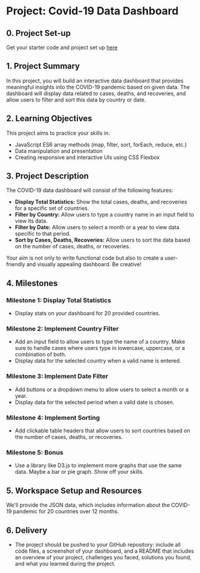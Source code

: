 # Project: Covid-19 Data Dashboard

## 0. Project Set-up

Get your starter code and project set up [here](https://classroom.github.com/a/GCkMCAGH)

## 1. Project Summary

In this project, you will build an interactive data dashboard that provides meaningful insights into the COVID-19 pandemic based on given data. The dashboard will display data related to cases, deaths, and recoveries, and allow users to filter and sort this data by country or date.

## 2. Learning Objectives

This project aims to practice your skills in:

- JavaScript ES6 array methods (map, filter, sort, forEach, reduce, etc.)
- Data manipulation and presentation
- Creating responsive and interactive UIs using CSS Flexbox

## 3. Project Description

The COVID-19 data dashboard will consist of the following features:

- **Display Total Statistics:** Show the total cases, deaths, and recoveries for a specific set of countries.
- **Filter by Country:** Allow users to type a country name in an input field to view its data.
- **Filter by Date:** Allow users to select a month or a year to view data specific to that period.
- **Sort by Cases, Deaths, Recoveries:** Allow users to sort the data based on the number of cases, deaths, or recoveries.

Your aim is not only to write functional code but also to create a user-friendly and visually appealing dashboard. Be creative!

## 4. Milestones

### Milestone 1: Display Total Statistics

- Display stats on your dashboard for 20 provided countries.

### Milestone 2: Implement Country Filter

- Add an input field to allow users to type the name of a country. Make sure to handle cases where users type in lowercase, uppercase, or a combination of both.
- Display data for the selected country when a valid name is entered.

### Milestone 3: Implement Date Filter

- Add buttons or a dropdown menu to allow users to select a month or a year.
- Display data for the selected period when a valid date is chosen.

### Milestone 4: Implement Sorting

- Add clickable table headers that allow users to sort countries based on the number of cases, deaths, or recoveries.

### Milestone 5: Bonus

- Use a library like D3.js to implement more graphs that use the same data. Maybe a bar or pie graph. Show off your skills.

## 5. Workspace Setup and Resources

We'll provide the JSON data, which includes information about the COVID-19 pandemic for 20 countries over 12 months.

## 6. Delivery

- The project should be pushed to your GitHub repository: include all code files, a screenshot of your dashboard, and a README that includes an overview of your project, challenges you faced, solutions you found, and what you learned during the project.